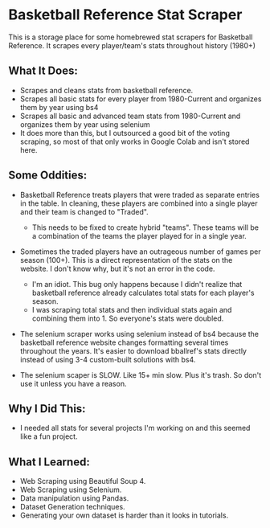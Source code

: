 # Basketball Reference Stat Scraper

This is a storage place for some homebrewed stat scrapers for Basketball Reference. It scrapes every player/team's stats
throughout history (1980+)


## What It Does:

+ Scrapes and cleans stats from basketball reference.
+ Scrapes all basic stats for every player from 1980-Current and organizes them by year using bs4
+ Scrapes all basic and advanced team stats from 1980-Current and organizes them by year using selenium
+ It does more than this, but I outsourced a good bit of the voting scraping, so most of that only works in Google Colab
  and isn't stored here.


## Some Oddities:

+ Basketball Reference treats players that were traded as separate entries in the table. In cleaning, these players are
  combined into a single player and their team is changed to "Traded".
    + This needs to be fixed to create hybrid "teams". These teams will be a combination of the teams the player played
      for in a single year.

+ Sometimes the traded players have an outrageous number of games per season (100+). This is a direct representation of
  the stats on the website. I don't know why, but it's not an error in the code.
    + I'm an idiot. This bug only happens because I didn't realize that basketball reference already calculates total
      stats for each player's season.
    + I was scraping total stats and then individual stats again and combining them into 1. So everyone's stats were
      doubled.

+ The selenium scraper works using selenium instead of bs4 because the basketball reference website changes formatting
  several times throughout the years. It's easier to download bballref's stats directly instead of using 3-4
  custom-built solutions with bs4.

+ The selenium scaper is SLOW. Like 15+ min slow. Plus it's trash. So don't use it unless you have a reason.

## Why I Did This:

+ I needed all stats for several projects I'm working on and this seemed like a fun project. 

## What I Learned:

+ Web Scraping using Beautiful Soup 4.
+ Web Scraping using Selenium.
+ Data manipulation using Pandas.
+ Dataset Generation techniques.
+ Generating your own dataset is harder than it looks in tutorials.


